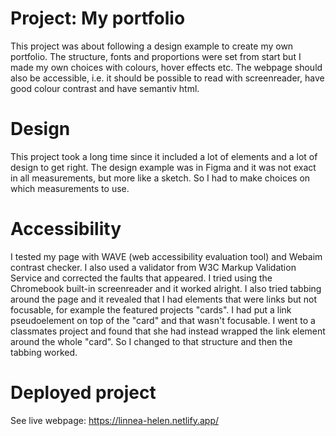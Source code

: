 # Project: My portfolio
This project was about following a design example to create my own portfolio. The structure, fonts and proportions were set from start but I made my own choices with colours, hover effects etc. The webpage should also be accessible, i.e. it should be possible to read with screenreader, have good colour contrast and have semantiv html.

# Design
This project took a long time since it included a lot of elements and a lot of design to get right. The design example was in Figma and it was not exact in all measurements, but more like a sketch. So I had to make choices on which measurements to use. 

# Accessibility
I tested my page with WAVE (web accessibility evaluation tool) and Webaim contrast checker. I also used a validator from W3C Markup Validation Service and corrected the faults that appeared. I tried using the Chromebook built-in screenreader and it worked alright. I also tried tabbing around the page and it revealed that I had elements that were links but not focusable, for example the featured projects "cards". I had put a link pseudoelement on top of the "card" and that wasn't focusable. I went to a classmates project and found that she had instead wrapped the link element around the whole "card". So I changed to that structure and then the tabbing worked.  

# Deployed project
See live webpage: https://linnea-helen.netlify.app/ 